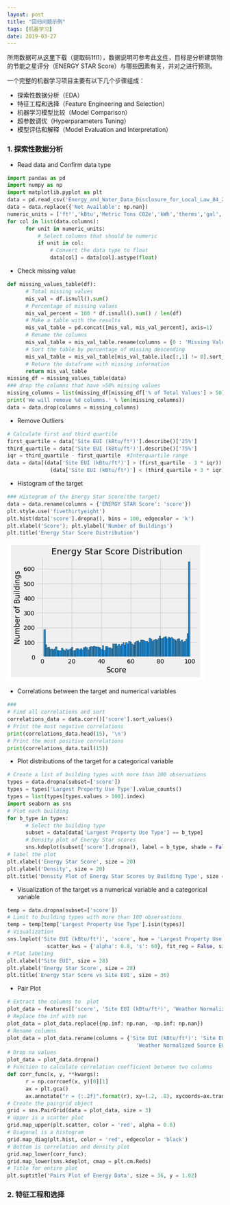 ```yaml
---
layout: post
title: "回归问题示例"
tags: [机器学习]
date: 2019-03-27
---
```


所用数据可从[这里](https://pan.baidu.com/s/1SOwo4P9DLXKKKRWBpwCmDQ)下载（提取码1fl1），数据说明可参考此[文件](http://www.nyc.gov/html/gbee/downloads/misc/nyc_benchmarking_disclosure_data_definitions_2017.pdf)，目标是分析建筑物的节能之星评分（ENERGY STAR Score）与哪些因素有关，并对之进行预测。

一个完整的机器学习项目主要有以下几个步骤组成：
+ 探索性数据分析（EDA）
+ 特征工程和选择（Feature Engineering and Selection）
+ 机器学习模型比较（Model Comparison）
+ 超参数调优（Hyperparameters Tuning）
+ 模型评估和解释（Model Evaluation and Interpretation）

### 1. 探索性数据分析

+ Read data and Confirm data type
```python
import pandas as pd
import numpy as np
import matplotlib.pyplot as plt
data = pd.read_csv('Energy_and_Water_Data_Disclosure_for_Local_Law_84_2017__Data_for_Calendar_Year_2016.csv')
data = data.replace({'Not Available': np.nan})
numeric_units = ['ft²','kBtu','Metric Tons CO2e','kWh','therms','gal','Score']
for col in list(data.columns):
      for unit in numeric_units:
          # Select columns that should be numeric
          if unit in col:
              # Convert the data type to float
              data[col] = data[col].astype(float)
```

+ Check missing value
```python
def missing_values_table(df):
      # Total missing values
      mis_val = df.isnull().sum()    
      # Percentage of missing values
      mis_val_percent = 100 * df.isnull().sum() / len(df)        
      # Make a table with the results
      mis_val_table = pd.concat([mis_val, mis_val_percent], axis=1)        
      # Rename the columns
      mis_val_table = mis_val_table.rename(columns = {0 : 'Missing Values', 1 : '% of Total Values'})
      # Sort the table by percentage of missing descending
      mis_val_table = mis_val_table[mis_val_table.iloc[:,1] != 0].sort_values('% of Total Values', ascending=False).round(1)    
      # Return the dataframe with missing information
      return mis_val_table   
missing_df = missing_values_table(data)
### drop the columns that have >50% missing values
missing_columns = list(missing_df[missing_df['% of Total Values'] > 50].index)
print('We will remove %d columns.' % len(missing_columns))
data = data.drop(columns = missing_columns)
```

+ Remove Outliers
```python
# Calculate first and third quartile
first_quartile = data['Site EUI (kBtu/ft²)'].describe()['25%']
third_quartile = data['Site EUI (kBtu/ft²)'].describe()['75%']
iqr = third_quartile - first_quartile  #Interquartile range
data = data[(data['Site EUI (kBtu/ft²)'] > (first_quartile - 3 * iqr)) & \
              (data['Site EUI (kBtu/ft²)'] < (third_quartile + 3 * iqr))]
```

+ Histogram of the target
```python
### Histogram of the Energy Star Score(the target)
data = data.rename(columns = {'ENERGY STAR Score': 'score'})
plt.style.use('fivethirtyeight')
plt.hist(data['score'].dropna(), bins = 100, edgecolor = 'k')
plt.xlabel('Score'); plt.ylabel('Number of Buildings')
plt.title('Energy Star Score Distribution')   
```
![img](/img/reg1.PNG)

+ Correlations between the target and numerical variables
```python
###
# Find all correlations and sort
correlations_data = data.corr()['score'].sort_values()
# Print the most negative correlations
print(correlations_data.head(15), '\n')
# Print the most positive correlations
print(correlations_data.tail(15))
```

+ Plot distributions of the target for a categorical variable
```python
# Create a list of building types with more than 100 observations
types = data.dropna(subset=['score'])
types = types['Largest Property Use Type'].value_counts()
types = list(types[types.values > 100].index)
import seaborn as sns
# Plot each building
for b_type in types:
      # Select the building type
      subset = data[data['Largest Property Use Type'] == b_type]  
      # Density plot of Energy Star scores
      sns.kdeplot(subset['score'].dropna(), label = b_type, shade = False, alpha = 0.8)
# label the plot
plt.xlabel('Energy Star Score', size = 20)
plt.ylabel('Density', size = 20)
plt.title('Density Plot of Energy Star Scores by Building Type', size = 28)
```

+ Visualization of the target vs a numerical variable and a categorical variable   
```python
temp = data.dropna(subset=['score'])
# Limit to building types with more than 100 observations
temp = temp[temp['Largest Property Use Type'].isin(types)]
# Visualization
sns.lmplot('Site EUI (kBtu/ft²)', 'score', hue = 'Largest Property Use Type', data = temp, \
             scatter_kws = {'alpha': 0.8, 's': 60}, fit_reg = False, size = 12, aspect = 1.2)
# Plot labeling
plt.xlabel("Site EUI", size = 28)
plt.ylabel('Energy Star Score', size = 28)
plt.title('Energy Star Score vs Site EUI', size = 36)
```
+ Pair Plot
```python
# Extract the columns to  plot
plot_data = features[['score', 'Site EUI (kBtu/ft²)', 'Weather Normalized Source EUI (kBtu/ft²)']]
# Replace the inf with nan
plot_data = plot_data.replace({np.inf: np.nan, -np.inf: np.nan})
# Rename columns
plot_data = plot_data.rename(columns = {'Site EUI (kBtu/ft²)': 'Site EUI', \
                                          'Weather Normalized Source EUI (kBtu/ft²)': 'Weather Norm EUI'})
# Drop na values
plot_data = plot_data.dropna()
# Function to calculate correlation coefficient between two columns
def corr_func(x, y, **kwargs):
      r = np.corrcoef(x, y)[0][1]
      ax = plt.gca()
      ax.annotate("r = {:.2f}".format(r), xy=(.2, .8), xycoords=ax.transAxes, size = 20)
# Create the pairgrid object
grid = sns.PairGrid(data = plot_data, size = 3)
# Upper is a scatter plot
grid.map_upper(plt.scatter, color = 'red', alpha = 0.6)
# Diagonal is a histogram
grid.map_diag(plt.hist, color = 'red', edgecolor = 'black')
# Bottom is correlation and density plot
grid.map_lower(corr_func);
grid.map_lower(sns.kdeplot, cmap = plt.cm.Reds)
# Title for entire plot
plt.suptitle('Pairs Plot of Energy Data', size = 36, y = 1.02)
```

### 2. 特征工程和选择
